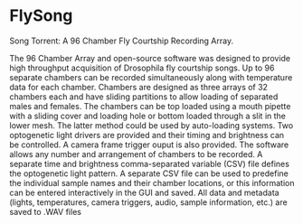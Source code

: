 # FlySong
Song Torrent: A 96 Chamber Fly Courtship Recording Array.

The 96 Chamber Array and open-source software was designed to provide high throughput acquisition of Drosophila fly courtship songs. 
Up to 96 separate chambers can be recorded simultaneously along with temperature data for each chamber. Chambers are designed as three 
arrays of 32 chambers each and have sliding partitions to allow loading of separated males and females. The chambers can be top loaded
using a mouth pipette with a sliding cover and loading hole or bottom loaded through a slit in the lower mesh. The latter method could
be used by auto-loading systems. Two optogenetic light drivers are provided and their timing and brightness can be controlled. A camera 
frame trigger ouput is also provided. The software allows any number and arrangement of chambers to be recorded. A separate time and 
brightness comma-separated variable (CSV) file defines the optogenetic light pattern. A separate CSV file can be used to predefine the
individual sample names and their chamber locations, or this information can be entered interactively in the GUI and saved. All data 
and metadata (lights, temperatures, camera triggers, audio, sample information, etc.) are saved to .WAV files

